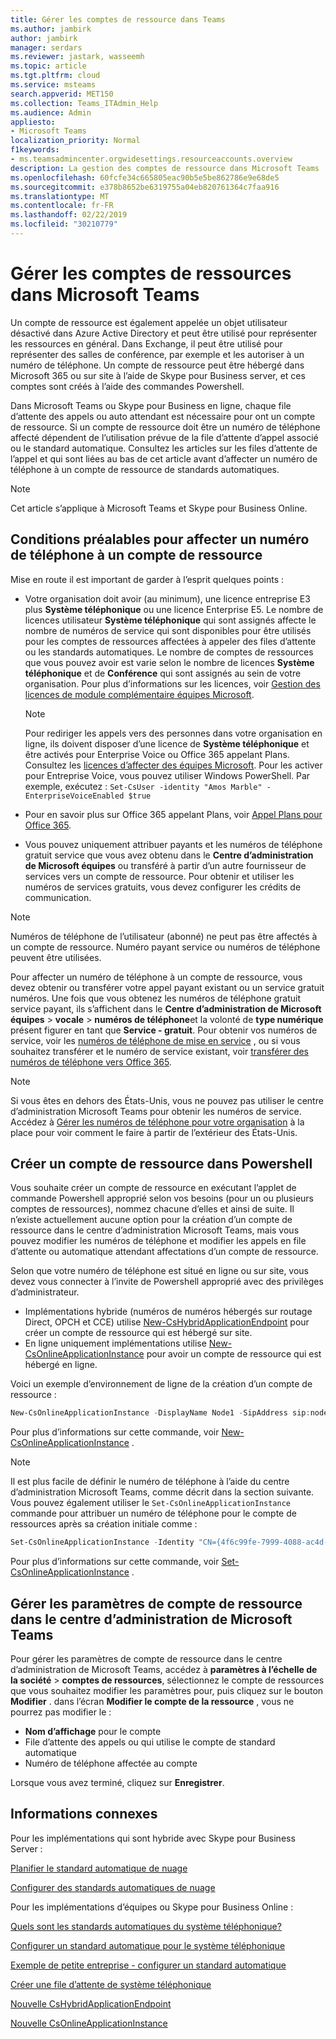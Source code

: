 ```yaml
---
title: Gérer les comptes de ressource dans Teams
ms.author: jambirk
author: jambirk
manager: serdars
ms.reviewer: jastark, wasseemh
ms.topic: article
ms.tgt.pltfrm: cloud
ms.service: msteams
search.appverid: MET150
ms.collection: Teams_ITAdmin_Help
ms.audience: Admin
appliesto:
- Microsoft Teams
localization_priority: Normal
f1keywords:
- ms.teamsadmincenter.orgwidesettings.resourceaccounts.overview
description: La gestion des comptes de ressource dans Microsoft Teams
ms.openlocfilehash: 60fcfe34c665805eac90b5e5be862786e9e68de5
ms.sourcegitcommit: e378b8652be6319755a04eb820761364c7faa916
ms.translationtype: MT
ms.contentlocale: fr-FR
ms.lasthandoff: 02/22/2019
ms.locfileid: "30210779"
---
```

# <a name="manage-resource-accounts-in-microsoft-teams"></a>Gérer les comptes de ressources dans Microsoft Teams

Un compte de ressource est également appelée un objet utilisateur désactivé dans Azure Active Directory et peut être utilisé pour représenter les ressources en général. Dans Exchange, il peut être utilisé pour représenter des salles de conférence, par exemple et les autoriser à un numéro de téléphone. Un compte de ressource peut être hébergé dans Microsoft 365 ou sur site à l’aide de Skype pour Business server, et ces comptes sont créés à l’aide des commandes Powershell.

Dans Microsoft Teams ou Skype pour Business en ligne, chaque file d’attente des appels ou auto attendant est nécessaire pour ont un compte de ressource. Si un compte de ressource doit être un numéro de téléphone affecté dépendent de l’utilisation prévue de la file d’attente d’appel associé ou le standard automatique. Consultez les articles sur les files d’attente de l’appel et qui sont liées au bas de cet article avant d’affecter un numéro de téléphone à un compte de ressource de standards automatiques.

> [!NOTE]
> Cet article s’applique à Microsoft Teams et Skype pour Business Online.

## <a name="prerequisites-to-assign-a-phone-number-to-a-resource-account"></a>Conditions préalables pour affecter un numéro de téléphone à un compte de ressource

Mise en route il est important de garder à l’esprit quelques points :
  
- Votre organisation doit avoir (au minimum), une licence entreprise E3 plus **Système téléphonique** ou une licence Enterprise E5. Le nombre de licences utilisateur **Système téléphonique** qui sont assignés affecte le nombre de numéros de service qui sont disponibles pour être utilisés pour les comptes de ressources affectées à appeler des files d’attente ou les standards automatiques. Le nombre de comptes de ressources que vous pouvez avoir est varie selon le nombre de licences **Système téléphonique** et de **Conférence** qui sont assignés au sein de votre organisation. Pour plus d’informations sur les licences, voir [Gestion des licences de module complémentaire équipes Microsoft](teams-add-on-licensing/microsoft-teams-add-on-licensing.md).

    > [!NOTE]
    > Pour rediriger les appels vers des personnes dans votre organisation en ligne, ils doivent disposer d’une licence de **Système téléphonique** et être activés pour Enterprise Voice ou Office 365 appelant Plans. Consultez les [licences d’affecter des équipes Microsoft](assign-teams-licenses.md). Pour les activer pour Entreprise Voice, vous pouvez utiliser Windows PowerShell. Par exemple, exécutez : `Set-CsUser -identity "Amos Marble" -EnterpriseVoiceEnabled $true`
  
- Pour en savoir plus sur Office 365 appelant Plans, voir [Appel Plans pour Office 365](calling-plans-for-office-365.md).
- Vous pouvez uniquement attribuer payants et les numéros de téléphone gratuit service que vous avez obtenu dans le **Centre d’administration de Microsoft équipes** ou transféré à partir d’un autre fournisseur de services vers un compte de ressource. Pour obtenir et utiliser les numéros de services gratuits, vous devez configurer les crédits de communication.

> [!NOTE]
> Numéros de téléphone de l’utilisateur (abonné) ne peut pas être affectés à un compte de ressource. Numéro payant service ou numéros de téléphone peuvent être utilisées.

Pour affecter un numéro de téléphone à un compte de ressource, vous devez obtenir ou transférer votre appel payant existant ou un service gratuit numéros. Une fois que vous obtenez les numéros de téléphone gratuit service payant, ils s’affichent dans le **Centre d’administration de Microsoft équipes** > **vocale** > **numéros de téléphone**et la volonté de **type numérique** présent figurer en tant que **Service - gratuit**. Pour obtenir vos numéros de service, voir les [numéros de téléphone de mise en service](/skypeforbusiness/what-is-phone-system-in-office-365/getting-service-phone-numbers.md) , ou si vous souhaitez transférer et le numéro de service existant, voir [transférer des numéros de téléphone vers Office 365](transfer-phone-numbers-to-office-365.md).
  
> [!NOTE]
> Si vous êtes en dehors des États-Unis, vous ne pouvez pas utiliser le centre d’administration Microsoft Teams pour obtenir les numéros de service. Accédez à [Gérer les numéros de téléphone pour votre organisation](manage-phone-numbers-for-your-organization/manage-phone-numbers-for-your-organization.md) à la place pour voir comment le faire à partir de l’extérieur des États-Unis.

## <a name="create-a-resource-account-in-powershell"></a>Créer un compte de ressource dans Powershell

 Vous souhaite créer un compte de ressource en exécutant l’applet de commande Powershell approprié selon vos besoins (pour un ou plusieurs comptes de ressources), nommez chacune d’elles et ainsi de suite. Il n’existe actuellement aucune option pour la création d’un compte de ressource dans le centre d’administration Microsoft Teams, mais vous pouvez modifier les numéros de téléphone et modifier les appels en file d’attente ou automatique attendant affectations d’un compte de ressource.

Selon que votre numéro de téléphone est situé en ligne ou sur site, vous devez vous connecter à l’invite de Powershell approprié avec des privilèges d’administrateur.

- Implémentations hybride (numéros de numéros hébergés sur routage Direct, OPCH et CCE) utilise [New-CsHybridApplicationEndpoint](https://docs.microsoft.com/powershell/module/skype/new-cshybridapplicationendpoint?view=skype-ps) pour créer un compte de ressource qui est hébergé sur site.  
- En ligne uniquement implémentations utilise [New-CsOnlineApplicationInstance](https://docs.microsoft.com/powershell/module/skype/new-CsOnlineApplicationInstance?view=skype-ps) pour avoir un compte de ressource qui est hébergé en ligne.

Voici un exemple d’environnement de ligne de la création d’un compte de ressource :

``` Powershell
New-CsOnlineApplicationInstance -DisplayName Node1 -SipAddress sip:node1@litwareinc.com -OU "ou=Redmond,dc=litwareinc,dc=com"
```

Pour plus d’informations sur cette commande, voir [New-CsOnlineApplicationInstance](https://docs.microsoft.com/powershell/module/skype/new-csonlineapplicationinstance?view=skype-ps) .

> [!NOTE]
> Il est plus facile de définir le numéro de téléphone à l’aide du centre d’administration Microsoft Teams, comme décrit dans la section suivante. Vous pouvez également utiliser le `Set-CsOnlineApplicationInstance` commande pour attribuer un numéro de téléphone pour le compte de ressources après sa création initiale comme :

``` Powershell
Set-CsOnlineApplicationInstance -Identity "CN={4f6c99fe-7999-4088-ac4d-e88e0b3d3820},OU=Redmond,DC=litwareinc,DC=com" -DisplayName Node1 -LineURI tel:+14255550100
```

Pour plus d’informations sur cette commande, voir [Set-CsOnlineApplicationInstance](https://docs.microsoft.com/powershell/module/skype/set-csonlineapplicationinstance?view=skype-ps) .

## <a name="manage-resource-account-settings-in-microsoft-teams-admin-center"></a>Gérer les paramètres de compte de ressource dans le centre d’administration de Microsoft Teams

Pour gérer les paramètres de compte de ressource dans le centre d’administration de Microsoft Teams, accédez à **paramètres à l’échelle de la société**  > **comptes de ressources**, sélectionnez le compte de ressources que vous souhaitez modifier les paramètres pour, puis cliquez sur le bouton **Modifier** . dans l’écran **Modifier le compte de la ressource** , vous ne pourrez pas modifier le :

- **Nom d’affichage** pour le compte
- File d’attente des appels ou qui utilise le compte de standard automatique
- Numéro de téléphone affectée au compte

Lorsque vous avez terminé, cliquez sur **Enregistrer**.

## <a name="related-information"></a>Informations connexes

Pour les implémentations qui sont hybride avec Skype pour Business Server :

[Planifier le standard automatique de nuage](/SkypeForBusiness/hybrid/plan-cloud-auto-attendant)

[Configurer des standards automatiques de nuage](/SkypeForBusiness/hybrid/configure-cloud-auto-attendant)

Pour les implémentations d’équipes ou Skype pour Business Online :

[Quels sont les standards automatiques du système téléphonique?](what-are-phone-system-auto-attendants.md)

[Configurer un standard automatique pour le système téléphonique](/SkypeForBusiness/what-is-phone-system-in-office-365/set-up-a-phone-system-auto-attendant)

[Exemple de petite entreprise - configurer un standard automatique](https://docs.microsoft.com/en-us/SkypeForBusiness/what-is-phone-system-in-office-365/tutorial-org-aa)

[Créer une file d’attente de système téléphonique](/SkypeForBusiness/what-is-phone-system-in-office-365/create-a-phone-system-call-queue)

[Nouvelle CsHybridApplicationEndpoint](https://docs.microsoft.com/powershell/module/skype/new-cshybridapplicationendpoint?view=skype-ps)

[Nouvelle CsOnlineApplicationInstance](https://docs.microsoft.com/powershell/module/skype/new-csonlineapplicationinstance?view=skype-ps)

